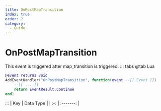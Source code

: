 ```yaml
---
title: OnPostMapTransition
index: true
order: 2
category:
  - Guide
---
```


# OnPostMapTransition
This event is triggered after map_transition is triggered.
::: tabs
@tab Lua
```lua
@event returns void
AddEventHandler("OnPostMapTransition", function(event --[[ Event ]])
    --[[ ... ]]
    return EventResult.Continue
end)
```

:::
| Key | Data Type |
| :-: | :-------: |
